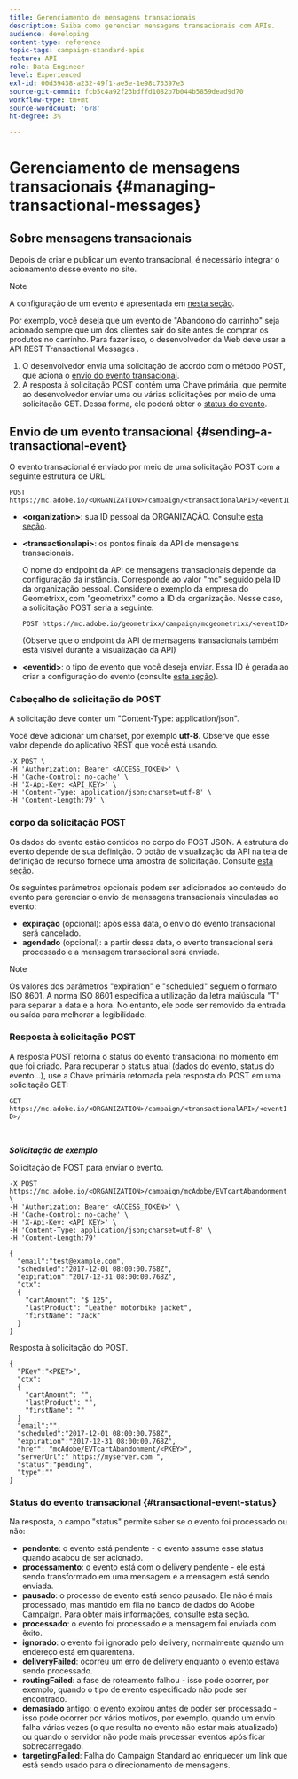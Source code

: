 ```yaml
---
title: Gerenciamento de mensagens transacionais
description: Saiba como gerenciar mensagens transacionais com APIs.
audience: developing
content-type: reference
topic-tags: campaign-standard-apis
feature: API
role: Data Engineer
level: Experienced
exl-id: 00d39438-a232-49f1-ae5e-1e98c73397e3
source-git-commit: fcb5c4a92f23bdffd1082b7b044b5859dead9d70
workflow-type: tm+mt
source-wordcount: '678'
ht-degree: 3%

---
```


# Gerenciamento de mensagens transacionais {#managing-transactional-messages}

## Sobre mensagens transacionais

Depois de criar e publicar um evento transacional, é necessário integrar o acionamento desse evento no site.

>[!NOTE]
>
>A configuração de um evento é apresentada em [nesta seção](../../channels/using/configuring-transactional-event.md).

Por exemplo, você deseja que um evento de &quot;Abandono do carrinho&quot; seja acionado sempre que um dos clientes sair do site antes de comprar os produtos no carrinho. Para fazer isso, o desenvolvedor da Web deve usar a API REST Transactional Messages .

1. O desenvolvedor envia uma solicitação de acordo com o método POST, que aciona o [envio do evento transacional](#sending-a-transactional-event).
1. A resposta à solicitação POST contém uma Chave primária, que permite ao desenvolvedor enviar uma ou várias solicitações por meio de uma solicitação GET. Dessa forma, ele poderá obter o [status do evento](#transactional-event-status).

## Envio de um evento transacional {#sending-a-transactional-event}

O evento transacional é enviado por meio de uma solicitação POST com a seguinte estrutura de URL:

```
POST https://mc.adobe.io/<ORGANIZATION>/campaign/<transactionalAPI>/<eventID>
```

* **&lt;organization>**: sua ID pessoal da ORGANIZAÇÃO. Consulte [esta seção](../../api/using/must-read.md).

* **&lt;transactionalapi>**: os pontos finais da API de mensagens transacionais.

   O nome do endpoint da API de mensagens transacionais depende da configuração da instância. Corresponde ao valor &quot;mc&quot; seguido pela ID da organização pessoal. Considere o exemplo da empresa do Geometrixx, com &quot;geometrixx&quot; como a ID da organização. Nesse caso, a solicitação POST seria a seguinte:

   `POST https://mc.adobe.io/geometrixx/campaign/mcgeometrixx/<eventID>`

   (Observe que o endpoint da API de mensagens transacionais também está visível durante a visualização da API)

* **&lt;eventid>**: o tipo de evento que você deseja enviar. Essa ID é gerada ao criar a configuração do evento (consulte [esta seção](../../channels/using/configuring-transactional-event.md#creating-an-event)).

### Cabeçalho de solicitação de POST

A solicitação deve conter um &quot;Content-Type: application/json&quot;.

Você deve adicionar um charset, por exemplo **utf-8**. Observe que esse valor depende do aplicativo REST que você está usando.

```
-X POST \
-H 'Authorization: Bearer <ACCESS_TOKEN>' \
-H 'Cache-Control: no-cache' \
-H 'X-Api-Key: <API_KEY>' \
-H 'Content-Type: application/json;charset=utf-8' \
-H 'Content-Length:79' \
```

### corpo da solicitação POST

Os dados do evento estão contidos no corpo do POST JSON. A estrutura do evento depende de sua definição. O botão de visualização da API na tela de definição de recurso fornece uma amostra de solicitação. Consulte [esta seção](../../channels/using/publishing-transactional-event.md#previewing-and-publishing-the-event).

Os seguintes parâmetros opcionais podem ser adicionados ao conteúdo do evento para gerenciar o envio de mensagens transacionais vinculadas ao evento:

* **expiração**  (opcional): após essa data, o envio do evento transacional será cancelado.
* **agendado**  (opcional): a partir dessa data, o evento transacional será processado e a mensagem transacional será enviada.

>[!NOTE]
>
>Os valores dos parâmetros &quot;expiration&quot; e &quot;scheduled&quot; seguem o formato ISO 8601. A norma ISO 8601 especifica a utilização da letra maiúscula &quot;T&quot; para separar a data e a hora. No entanto, ele pode ser removido da entrada ou saída para melhorar a legibilidade.

### Resposta à solicitação POST

A resposta POST retorna o status do evento transacional no momento em que foi criado. Para recuperar o status atual (dados do evento, status do evento...), use a Chave primária retornada pela resposta do POST em uma solicitação GET:

`GET https://mc.adobe.io/<ORGANIZATION>/campaign/<transactionalAPI>/<eventID>/`

<br/>

***Solicitação de exemplo***

Solicitação de POST para enviar o evento.

```
-X POST https://mc.adobe.io/<ORGANIZATION>/campaign/mcAdobe/EVTcartAbandonment \
-H 'Authorization: Bearer <ACCESS_TOKEN>' \
-H 'Cache-Control: no-cache' \
-H 'X-Api-Key: <API_KEY>' \
-H 'Content-Type: application/json;charset=utf-8' \
-H 'Content-Length:79'

{
  "email":"test@example.com",
  "scheduled":"2017-12-01 08:00:00.768Z",
  "expiration":"2017-12-31 08:00:00.768Z",
  "ctx":
  {
    "cartAmount": "$ 125",
    "lastProduct": "Leather motorbike jacket",
    "firstName": "Jack"
  }
}
```

Resposta à solicitação do POST.

```
{
  "PKey":"<PKEY>",
  "ctx":
  {
    "cartAmount": "",
    "lastProduct": "",
    "firstName": ""
  }
  "email":"",
  "scheduled":"2017-12-01 08:00:00.768Z",
  "expiration":"2017-12-31 08:00:00.768Z",
  "href": "mcAdobe/EVTcartAbandonment/<PKEY>",
  "serverUrl":" https://myserver.com ",
  "status":"pending",
  "type":""
}
```

### Status do evento transacional {#transactional-event-status}

Na resposta, o campo &quot;status&quot; permite saber se o evento foi processado ou não:

* **pendente**: o evento está pendente - o evento assume esse status quando acabou de ser acionado.
* **processamento**: o evento está com o delivery pendente - ele está sendo transformado em uma mensagem e a mensagem está sendo enviada.
* **pausado**: o processo de evento está sendo pausado. Ele não é mais processado, mas mantido em fila no banco de dados do Adobe Campaign. Para obter mais informações, consulte [esta seção](../../channels/using/publishing-transactional-message.md#suspending-a-transactional-message-publication).
* **processado**: o evento foi processado e a mensagem foi enviada com êxito.
* **ignorado**: o evento foi ignorado pelo delivery, normalmente quando um endereço está em quarentena.
* **deliveryFailed**: ocorreu um erro de delivery enquanto o evento estava sendo processado.
* **routingFailed**: a fase de roteamento falhou - isso pode ocorrer, por exemplo, quando o tipo de evento especificado não pode ser encontrado.
* **demasiado** antigo: o evento expirou antes de poder ser processado - isso pode ocorrer por vários motivos, por exemplo, quando um envio falha várias vezes (o que resulta no evento não estar mais atualizado) ou quando o servidor não pode mais processar eventos após ficar sobrecarregado.
* **targetingFailed**: Falha do Campaign Standard ao enriquecer um link que está sendo usado para o direcionamento de mensagens.
